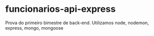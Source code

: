 # funcionarios-api-express
Prova do primeiro bimestre de back-end. Utilizamos node, nodemon, express, mongo, mongoose

